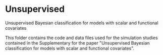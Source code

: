 # Unsupervised
Unsupervised Bayesian classification for models with scalar and functional covariates

This folder contains the code and data files used for the simulation studies contained in the Supplementary  for the paper "Unsupervised Bayesian classification for models with scalar and functional covariates". 
